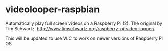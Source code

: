 # videolooper-raspbian
Automatically play full screen videos on a Raspberry Pi (2).
The original by Tim Schwartz, http://www.timschwartz.org/raspberry-pi-video-looper/

This will be updated to use VLC to work on newer versions of Raspberry Pi OS
